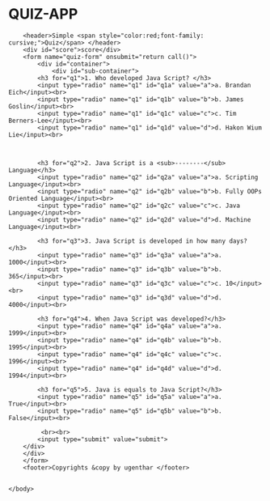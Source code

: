 # QUIZ-APP
<!DOCTYPE html>
<html>
    <head> 
        <title>Quiz</title>
        <link rel="shortcut icon" type="image/x-icon" href="mylogo.jpg" />
        <link rel="stylesheet" href="Style.css">
        <script src="validate.js"></script>    
    </head>
    <body>
        
        <header>Simple <span style="color:red;font-family: cursive;">Quiz</span> </header>
        <div id="score">score</div>
        <form name="quiz-form" onsubmit="return call()">
            <div id="container">
                <div id="sub-container">
            <h3 for="q1">1. Who developed Java Script? </h3>
            <input type="radio" name="q1" id="q1a" value="a">a. Brandan Eich</input><br>
            <input type="radio" name="q1" id="q1b" value="b">b. James Goslin</input><br>
            <input type="radio" name="q1" id="q1c" value="c">c. Tim Berners-Lee</input><br>
            <input type="radio" name="q1" id="q1d" value="d">d. Hakon Wium Lie</input><br>

            

            <h3 for="q2">2. Java Script is a <sub>--------</sub> Language</h3>
            <input type="radio" name="q2" id="q2a" value="a">a. Scripting Language</input><br>
            <input type="radio" name="q2" id="q2b" value="b">b. Fully OOPs Oriented Language</input><br>
            <input type="radio" name="q2" id="q2c" value="c">c. Java Language</input><br>
            <input type="radio" name="q2" id="q2d" value="d">d. Machine Language</input><br>

            <h3 for="q3">3. Java Script is developed in how many days?</h3>
            <input type="radio" name="q3" id="q3a" value="a">a. 1000</input><br>
            <input type="radio" name="q3" id="q3b" value="b">b. 365</input><br>
            <input type="radio" name="q3" id="q3c" value="c">c. 10</input><br>
            <input type="radio" name="q3" id="q3d" value="d">d. 4000</input><br>

            <h3 for="q4">4. When Java Script was developed?</h3>
            <input type="radio" name="q4" id="q4a" value="a">a. 1999</input><br>
            <input type="radio" name="q4" id="q4b" value="b">b. 1995</input><br>
            <input type="radio" name="q4" id="q4c" value="c">c. 1996</input><br>
            <input type="radio" name="q4" id="q4d" value="d">d. 1994</input><br>

            <h3 for="q5">5. Java is equals to Java Script?</h3>
            <input type="radio" name="q5" id="q5a" value="a">a. True</input><br>
            <input type="radio" name="q5" id="q5b" value="b">b. False</input><br>
            
             <br><br>
            <input type="submit" value="submit">
        </div>
        </div>
        </form>
        <footer>Copyrights &copy by ugenthar </footer>
      
    
    </body>
</html>
